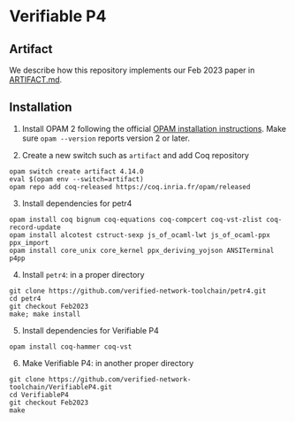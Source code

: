 # Verifiable P4

## Artifact

We describe how this repository implements our Feb 2023 paper in [ARTIFACT.md](ARTIFACT.md).

## Installation

1. Install OPAM 2 following the official [OPAM installation
   instructions](https://opam.ocaml.org/doc/Install.html). Make sure
   `opam --version` reports version 2 or later.
   
2. Create a new switch such as `artifact` and add Coq repository
```
opam switch create artifact 4.14.0
eval $(opam env --switch=artifact)
opam repo add coq-released https://coq.inria.fr/opam/released
```

3. Install dependencies for petr4
```
opam install coq bignum coq-equations coq-compcert coq-vst-zlist coq-record-update
opam install alcotest cstruct-sexp js_of_ocaml-lwt js_of_ocaml-ppx ppx_import
opam install core_unix core_kernel ppx_deriving_yojson ANSITerminal p4pp
```

4. Install `petr4`: in a proper directory
```
git clone https://github.com/verified-network-toolchain/petr4.git
cd petr4
git checkout Feb2023
make; make install
```

5. Install dependencies for Verifiable P4
```
opam install coq-hammer coq-vst
```

6. Make Verifiable P4: in another proper directory
```
git clone https://github.com/verified-network-toolchain/VerifiableP4.git
cd VerifiableP4
git checkout Feb2023
make
```

<!-- ## Workflow -->
<!-- 1. Translate a P4 program into Coq AST -->
<!-- ``` -->
<!-- <\!-- ./ast_gen.sh name_of_program.p4 -\-> -->
<!-- <\!-- ``` -\-> -->
<!-- <\!-- 2. Start to verify a program<br> -\-> -->
<!-- <\!-- TODO -\-> -->
